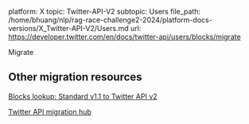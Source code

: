 platform: X
topic: Twitter-API-V2
subtopic: Users
file_path: /home/bhuang/nlp/rag-race-challenge2-2024/platform-docs-versions/X_Twitter-API-V2/Users.md
url: https://developer.twitter.com/en/docs/twitter-api/users/blocks/migrate

Migrate

## Other migration resources

[Blocks lookup: Standard v1.1 to Twitter API v2](https://developer.twitter.com/en/docs/twitter-api/users/blocks/migrate/blocks-lookup-standard-to-twitter-api-v2 "Blocks lookup: Standard v1.1 to Twitter API v2")

[Twitter API migration hub](https://developer.twitter.com/en/docs/twitter-api/migrate "Twitter API migration hub")